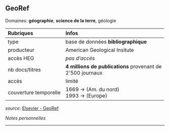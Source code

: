 ## GeoRef
Domaines: **géographie**, **science de la terre**, géologie

| Rubriques | Infos |
| :-------- | :---- |
| type | base de données **bibliographique** |
| producteur | American Geological Insitute |
| accès HEG | *pas d'accès* |
| nb docs/titres | **4 millions de publications** provenant de <br/>2'500 journaux |
| accès | limité |
| couverture temporelle | 1669 -> (Am. du nord) <br/>1993 -> (Europe) |

*source*: [Elsevier - GeoRef](https://www.elsevier.com/solutions/engineering-village/content/georef)

*Notes personnelles*

---

